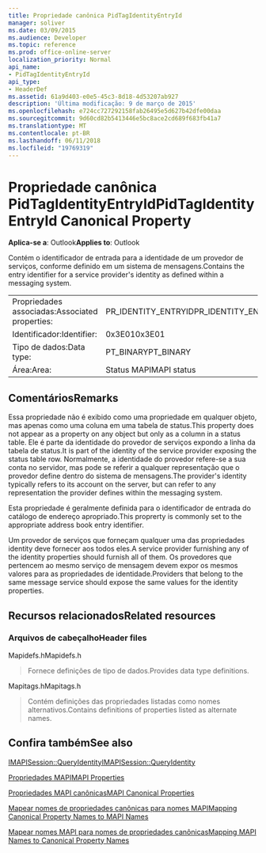 ```yaml
---
title: Propriedade canônica PidTagIdentityEntryId
manager: soliver
ms.date: 03/09/2015
ms.audience: Developer
ms.topic: reference
ms.prod: office-online-server
localization_priority: Normal
api_name:
- PidTagIdentityEntryId
api_type:
- HeaderDef
ms.assetid: 61a9d403-e0e5-45c3-8d18-4d53207ab927
description: 'Última modificação: 9 de março de 2015'
ms.openlocfilehash: e724cc727292158fab26495e5d627b42dfe00daa
ms.sourcegitcommit: 9d60cd82b5413446e5bc8ace2cd689f683fb41a7
ms.translationtype: MT
ms.contentlocale: pt-BR
ms.lasthandoff: 06/11/2018
ms.locfileid: "19769319"
---
```

# <a name="pidtagidentityentryid-canonical-property"></a><span data-ttu-id="048a5-103">Propriedade canônica PidTagIdentityEntryId</span><span class="sxs-lookup"><span data-stu-id="048a5-103">PidTagIdentityEntryId Canonical Property</span></span>

  
  
<span data-ttu-id="048a5-104">**Aplica-se a**: Outlook</span><span class="sxs-lookup"><span data-stu-id="048a5-104">**Applies to**: Outlook</span></span> 
  
<span data-ttu-id="048a5-105">Contém o identificador de entrada para a identidade de um provedor de serviços, conforme definido em um sistema de mensagens.</span><span class="sxs-lookup"><span data-stu-id="048a5-105">Contains the entry identifier for a service provider's identity as defined within a messaging system.</span></span> 
  
|||
|:-----|:-----|
|<span data-ttu-id="048a5-106">Propriedades associadas:</span><span class="sxs-lookup"><span data-stu-id="048a5-106">Associated properties:</span></span>  <br/> |<span data-ttu-id="048a5-107">PR_IDENTITY_ENTRYID</span><span class="sxs-lookup"><span data-stu-id="048a5-107">PR_IDENTITY_ENTRYID</span></span>  <br/> |
|<span data-ttu-id="048a5-108">Identificador:</span><span class="sxs-lookup"><span data-stu-id="048a5-108">Identifier:</span></span>  <br/> |<span data-ttu-id="048a5-109">0x3E01</span><span class="sxs-lookup"><span data-stu-id="048a5-109">0x3E01</span></span>  <br/> |
|<span data-ttu-id="048a5-110">Tipo de dados:</span><span class="sxs-lookup"><span data-stu-id="048a5-110">Data type:</span></span>  <br/> |<span data-ttu-id="048a5-111">PT_BINARY</span><span class="sxs-lookup"><span data-stu-id="048a5-111">PT_BINARY</span></span>  <br/> |
|<span data-ttu-id="048a5-112">Área:</span><span class="sxs-lookup"><span data-stu-id="048a5-112">Area:</span></span>  <br/> |<span data-ttu-id="048a5-113">Status MAPI</span><span class="sxs-lookup"><span data-stu-id="048a5-113">MAPI status</span></span>  <br/> |
   
## <a name="remarks"></a><span data-ttu-id="048a5-114">Comentários</span><span class="sxs-lookup"><span data-stu-id="048a5-114">Remarks</span></span>

<span data-ttu-id="048a5-115">Essa propriedade não é exibido como uma propriedade em qualquer objeto, mas apenas como uma coluna em uma tabela de status.</span><span class="sxs-lookup"><span data-stu-id="048a5-115">This property does not appear as a property on any object but only as a column in a status table.</span></span> <span data-ttu-id="048a5-116">Ele é parte da identidade do provedor de serviços expondo a linha da tabela de status.</span><span class="sxs-lookup"><span data-stu-id="048a5-116">It is part of the identity of the service provider exposing the status table row.</span></span> <span data-ttu-id="048a5-117">Normalmente, a identidade do provedor refere-se a sua conta no servidor, mas pode se referir a qualquer representação que o provedor define dentro do sistema de mensagens.</span><span class="sxs-lookup"><span data-stu-id="048a5-117">The provider's identity typically refers to its account on the server, but can refer to any representation the provider defines within the messaging system.</span></span> 
  
<span data-ttu-id="048a5-118">Esta propriedade é geralmente definida para o identificador de entrada do catálogo de endereço apropriado.</span><span class="sxs-lookup"><span data-stu-id="048a5-118">This proprerty is commonly set to the appropriate address book entry identifier.</span></span> 
  
<span data-ttu-id="048a5-119">Um provedor de serviços que forneçam qualquer uma das propriedades identity deve fornecer aos todos eles.</span><span class="sxs-lookup"><span data-stu-id="048a5-119">A service provider furnishing any of the identity properties should furnish all of them.</span></span> <span data-ttu-id="048a5-120">Os provedores que pertencem ao mesmo serviço de mensagem devem expor os mesmos valores para as propriedades de identidade.</span><span class="sxs-lookup"><span data-stu-id="048a5-120">Providers that belong to the same message service should expose the same values for the identity properties.</span></span> 
  
## <a name="related-resources"></a><span data-ttu-id="048a5-121">Recursos relacionados</span><span class="sxs-lookup"><span data-stu-id="048a5-121">Related resources</span></span>

### <a name="header-files"></a><span data-ttu-id="048a5-122">Arquivos de cabeçalho</span><span class="sxs-lookup"><span data-stu-id="048a5-122">Header files</span></span>

<span data-ttu-id="048a5-123">Mapidefs.h</span><span class="sxs-lookup"><span data-stu-id="048a5-123">Mapidefs.h</span></span>
  
> <span data-ttu-id="048a5-124">Fornece definições de tipo de dados.</span><span class="sxs-lookup"><span data-stu-id="048a5-124">Provides data type definitions.</span></span>
    
<span data-ttu-id="048a5-125">Mapitags.h</span><span class="sxs-lookup"><span data-stu-id="048a5-125">Mapitags.h</span></span>
  
> <span data-ttu-id="048a5-126">Contém definições das propriedades listadas como nomes alternativos.</span><span class="sxs-lookup"><span data-stu-id="048a5-126">Contains definitions of properties listed as alternate names.</span></span>
    
## <a name="see-also"></a><span data-ttu-id="048a5-127">Confira também</span><span class="sxs-lookup"><span data-stu-id="048a5-127">See also</span></span>



[<span data-ttu-id="048a5-128">IMAPISession::QueryIdentity</span><span class="sxs-lookup"><span data-stu-id="048a5-128">IMAPISession::QueryIdentity</span></span>](imapisession-queryidentity.md)


[<span data-ttu-id="048a5-129">Propriedades MAPI</span><span class="sxs-lookup"><span data-stu-id="048a5-129">MAPI Properties</span></span>](mapi-properties.md)
  
[<span data-ttu-id="048a5-130">Propriedades MAPI canônicas</span><span class="sxs-lookup"><span data-stu-id="048a5-130">MAPI Canonical Properties</span></span>](mapi-canonical-properties.md)
  
[<span data-ttu-id="048a5-131">Mapear nomes de propriedades canônicas para nomes MAPI</span><span class="sxs-lookup"><span data-stu-id="048a5-131">Mapping Canonical Property Names to MAPI Names</span></span>](mapping-canonical-property-names-to-mapi-names.md)
  
[<span data-ttu-id="048a5-132">Mapear nomes MAPI para nomes de propriedades canônicas</span><span class="sxs-lookup"><span data-stu-id="048a5-132">Mapping MAPI Names to Canonical Property Names</span></span>](mapping-mapi-names-to-canonical-property-names.md)

